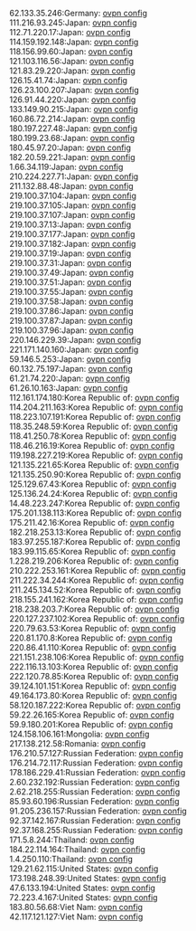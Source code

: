 62.133.35.246:Germany: [ovpn config](vpn/62_133_35_246.ovpn)  
111.216.93.245:Japan: [ovpn config](vpn/111_216_93_245.ovpn)  
112.71.220.17:Japan: [ovpn config](vpn/112_71_220_17.ovpn)  
114.159.192.148:Japan: [ovpn config](vpn/114_159_192_148.ovpn)  
118.156.99.60:Japan: [ovpn config](vpn/118_156_99_60.ovpn)  
121.103.116.56:Japan: [ovpn config](vpn/121_103_116_56.ovpn)  
121.83.29.220:Japan: [ovpn config](vpn/121_83_29_220.ovpn)  
126.15.41.74:Japan: [ovpn config](vpn/126_15_41_74.ovpn)  
126.23.100.207:Japan: [ovpn config](vpn/126_23_100_207.ovpn)  
126.91.44.220:Japan: [ovpn config](vpn/126_91_44_220.ovpn)  
133.149.90.215:Japan: [ovpn config](vpn/133_149_90_215.ovpn)  
160.86.72.214:Japan: [ovpn config](vpn/160_86_72_214.ovpn)  
180.197.227.48:Japan: [ovpn config](vpn/180_197_227_48.ovpn)  
180.199.23.68:Japan: [ovpn config](vpn/180_199_23_68.ovpn)  
180.45.97.20:Japan: [ovpn config](vpn/180_45_97_20.ovpn)  
182.20.59.221:Japan: [ovpn config](vpn/182_20_59_221.ovpn)  
1.66.34.119:Japan: [ovpn config](vpn/1_66_34_119.ovpn)  
210.224.227.71:Japan: [ovpn config](vpn/210_224_227_71.ovpn)  
211.132.88.48:Japan: [ovpn config](vpn/211_132_88_48.ovpn)  
219.100.37.104:Japan: [ovpn config](vpn/219_100_37_104.ovpn)  
219.100.37.105:Japan: [ovpn config](vpn/219_100_37_105.ovpn)  
219.100.37.107:Japan: [ovpn config](vpn/219_100_37_107.ovpn)  
219.100.37.13:Japan: [ovpn config](vpn/219_100_37_13.ovpn)  
219.100.37.177:Japan: [ovpn config](vpn/219_100_37_177.ovpn)  
219.100.37.182:Japan: [ovpn config](vpn/219_100_37_182.ovpn)  
219.100.37.19:Japan: [ovpn config](vpn/219_100_37_19.ovpn)  
219.100.37.31:Japan: [ovpn config](vpn/219_100_37_31.ovpn)  
219.100.37.49:Japan: [ovpn config](vpn/219_100_37_49.ovpn)  
219.100.37.51:Japan: [ovpn config](vpn/219_100_37_51.ovpn)  
219.100.37.55:Japan: [ovpn config](vpn/219_100_37_55.ovpn)  
219.100.37.58:Japan: [ovpn config](vpn/219_100_37_58.ovpn)  
219.100.37.86:Japan: [ovpn config](vpn/219_100_37_86.ovpn)  
219.100.37.87:Japan: [ovpn config](vpn/219_100_37_87.ovpn)  
219.100.37.96:Japan: [ovpn config](vpn/219_100_37_96.ovpn)  
220.146.229.39:Japan: [ovpn config](vpn/220_146_229_39.ovpn)  
221.171.140.160:Japan: [ovpn config](vpn/221_171_140_160.ovpn)  
59.146.5.253:Japan: [ovpn config](vpn/59_146_5_253.ovpn)  
60.132.75.197:Japan: [ovpn config](vpn/60_132_75_197.ovpn)  
61.21.74.220:Japan: [ovpn config](vpn/61_21_74_220.ovpn)  
61.26.10.163:Japan: [ovpn config](vpn/61_26_10_163.ovpn)  
112.161.174.180:Korea Republic of: [ovpn config](vpn/112_161_174_180.ovpn)  
114.204.211.163:Korea Republic of: [ovpn config](vpn/114_204_211_163.ovpn)  
118.223.107.191:Korea Republic of: [ovpn config](vpn/118_223_107_191.ovpn)  
118.35.248.59:Korea Republic of: [ovpn config](vpn/118_35_248_59.ovpn)  
118.41.250.78:Korea Republic of: [ovpn config](vpn/118_41_250_78.ovpn)  
118.46.216.19:Korea Republic of: [ovpn config](vpn/118_46_216_19.ovpn)  
119.198.227.219:Korea Republic of: [ovpn config](vpn/119_198_227_219.ovpn)  
121.135.221.65:Korea Republic of: [ovpn config](vpn/121_135_221_65.ovpn)  
121.135.250.90:Korea Republic of: [ovpn config](vpn/121_135_250_90.ovpn)  
125.129.67.43:Korea Republic of: [ovpn config](vpn/125_129_67_43.ovpn)  
125.136.24.24:Korea Republic of: [ovpn config](vpn/125_136_24_24.ovpn)  
14.48.223.247:Korea Republic of: [ovpn config](vpn/14_48_223_247.ovpn)  
175.201.138.113:Korea Republic of: [ovpn config](vpn/175_201_138_113.ovpn)  
175.211.42.16:Korea Republic of: [ovpn config](vpn/175_211_42_16.ovpn)  
182.218.253.13:Korea Republic of: [ovpn config](vpn/182_218_253_13.ovpn)  
183.97.255.187:Korea Republic of: [ovpn config](vpn/183_97_255_187.ovpn)  
183.99.115.65:Korea Republic of: [ovpn config](vpn/183_99_115_65.ovpn)  
1.228.219.206:Korea Republic of: [ovpn config](vpn/1_228_219_206.ovpn)  
210.222.253.161:Korea Republic of: [ovpn config](vpn/210_222_253_161.ovpn)  
211.222.34.244:Korea Republic of: [ovpn config](vpn/211_222_34_244.ovpn)  
211.245.134.52:Korea Republic of: [ovpn config](vpn/211_245_134_52.ovpn)  
218.155.241.162:Korea Republic of: [ovpn config](vpn/218_155_241_162.ovpn)  
218.238.203.7:Korea Republic of: [ovpn config](vpn/218_238_203_7.ovpn)  
220.127.237.102:Korea Republic of: [ovpn config](vpn/220_127_237_102.ovpn)  
220.79.63.53:Korea Republic of: [ovpn config](vpn/220_79_63_53.ovpn)  
220.81.170.8:Korea Republic of: [ovpn config](vpn/220_81_170_8.ovpn)  
220.86.41.110:Korea Republic of: [ovpn config](vpn/220_86_41_110.ovpn)  
221.151.238.106:Korea Republic of: [ovpn config](vpn/221_151_238_106.ovpn)  
222.116.13.103:Korea Republic of: [ovpn config](vpn/222_116_13_103.ovpn)  
222.120.78.85:Korea Republic of: [ovpn config](vpn/222_120_78_85.ovpn)  
39.124.101.151:Korea Republic of: [ovpn config](vpn/39_124_101_151.ovpn)  
49.164.173.80:Korea Republic of: [ovpn config](vpn/49_164_173_80.ovpn)  
58.120.187.222:Korea Republic of: [ovpn config](vpn/58_120_187_222.ovpn)  
59.22.26.165:Korea Republic of: [ovpn config](vpn/59_22_26_165.ovpn)  
59.9.180.201:Korea Republic of: [ovpn config](vpn/59_9_180_201.ovpn)  
124.158.106.161:Mongolia: [ovpn config](vpn/124_158_106_161.ovpn)  
217.138.212.58:Romania: [ovpn config](vpn/217_138_212_58.ovpn)  
176.210.57.127:Russian Federation: [ovpn config](vpn/176_210_57_127.ovpn)  
176.214.72.117:Russian Federation: [ovpn config](vpn/176_214_72_117.ovpn)  
178.186.229.41:Russian Federation: [ovpn config](vpn/178_186_229_41.ovpn)  
2.60.232.192:Russian Federation: [ovpn config](vpn/2_60_232_192.ovpn)  
2.62.218.255:Russian Federation: [ovpn config](vpn/2_62_218_255.ovpn)  
85.93.60.196:Russian Federation: [ovpn config](vpn/85_93_60_196.ovpn)  
91.205.236.157:Russian Federation: [ovpn config](vpn/91_205_236_157.ovpn)  
92.37.142.167:Russian Federation: [ovpn config](vpn/92_37_142_167.ovpn)  
92.37.168.255:Russian Federation: [ovpn config](vpn/92_37_168_255.ovpn)  
171.5.8.244:Thailand: [ovpn config](vpn/171_5_8_244.ovpn)  
184.22.114.164:Thailand: [ovpn config](vpn/184_22_114_164.ovpn)  
1.4.250.110:Thailand: [ovpn config](vpn/1_4_250_110.ovpn)  
129.21.62.115:United States: [ovpn config](vpn/129_21_62_115.ovpn)  
173.198.248.39:United States: [ovpn config](vpn/173_198_248_39.ovpn)  
47.6.133.194:United States: [ovpn config](vpn/47_6_133_194.ovpn)  
72.223.4.167:United States: [ovpn config](vpn/72_223_4_167.ovpn)  
183.80.56.68:Viet Nam: [ovpn config](vpn/183_80_56_68.ovpn)  
42.117.121.127:Viet Nam: [ovpn config](vpn/42_117_121_127.ovpn)  
